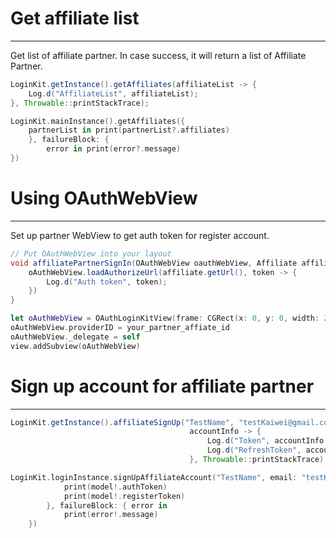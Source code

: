 # Get affiliate list
----------
Get list of affiliate partner. In case success, it will return a list of Affiliate Partner.
```java
LoginKit.getInstance().getAffiliates(affiliateList -> {
    Log.d("AffiliateList", affiliateList);
}, Throwable::printStackTrace);
```
```swift
LoginKit.mainInstance().getAffiliates({
    partnerList in print(partnerList?.affiliates)
    }, failureBlock: {
        error in print(error?.message)
})
```
# Using OAuthWebView
----------
Set up partner WebView to get auth token for register account.
```java
// Put OAuthWebView into your layout
void affiliatePartnerSignIn(OAuthWebView oauthWebView, Affiliate affiliate) {
    oAuthWebView.loadAuthorizeUrl(affiliate.getUrl(), token -> {
        Log.d("Auth token", token);
    })
}
```
```swift
let oAuthWebView = OAuthLoginKitView(frame: CGRect(x: 0, y: 0, width: 200, height: 200))
oAuthWebView.providerID = your_partner_affiate_id
oAuthWebView._delegate = self
view.addSubview(oAuthWebView)
```
# Sign up account for affiliate partner
-------
```java
LoginKit.getInstance().affiliateSignUp("TestName", "testKaiwei@gmail.com", "12345678", token,
                                        accountInfo -> {
                                            Log.d("Token", accountInfo.token);
                                            Log.d("RefreshToken", accountInfo.refreshToken);
                                        }, Throwable::printStackTrace)
```
```swift
LoginKit.loginInstance.signUpAffiliateAccount("TestName", email: "testKaiwei@gmail.com", password: "12345678", registerToken: token, successBlock: { model in
            print(model!.authToken)
            print(model!.registerToken)
        }, failureBlock: { error in
            print(error!.message)
    })
```

